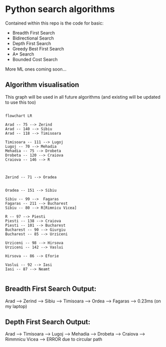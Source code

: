 # Python search algorithms

Contained within this repo is the code for basic: 

* Breadth First Search
* Bidirectional Search
* Depth First Search
* Greedy Best First Search
* A* Search
* Bounded Cost Search

More ML ones coming soon...

## Algorithm visualisation 
This graph will be used in all future algorithms (and existing will be updated to use this too)


```mermaid

flowchart LR

Arad -- 75 --> Zerind
Arad -- 140 --> Sibiu
Arad -- 118 --> Timisoara

Timisoara -- 111 --> Lugoj
Lugoj -- 70 --> Mehadia
Mehadia -- 75 --> Drobeta
Drobeta -- 120 --> Craiova
Craiova -- 146 --> R



Zerind -- 71 --> Oradea


Oradea -- 151 --> Sibiu

Sibiu -- 99 -->  Fagaras
Fagaras -- 211 --> Bucharest
Sibiu -- 80 --> R[Rimnicu Vicea]

R -- 97 --> Piesti
Piesti -- 138 --> Craiova
Piesti -- 101 --> Bucharest
Bucharest -- 90 --> Giurgiu
Bucharest -- 85 --> Urziceni

Urziceni -- 98 --> Hirsova
Urziceni -- 142 --> Vaslui

Hirsova -- 86 --> Eforie

Vaslui -- 92 --> Iasi
Iasi -- 87 --> Neamt


```

## Breadth First Search Output:
Arad  -->  Zerind  -->  Sibiu  -->  Timisoara  -->  Ordea  -->  Fagaras  -->  0.23ms (on my laptop)

## Depth First Search Output:
Arad  -->  Timisoara  -->  Lugoj  -->  Mehadia  -->  Drobeta  -->  Craiova  -->  Rimmnicu Vicea  --> ERROR due to circular path
